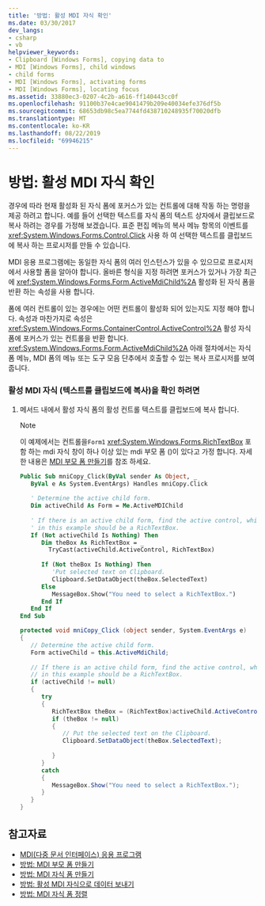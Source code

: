 ```yaml
---
title: '방법: 활성 MDI 자식 확인'
ms.date: 03/30/2017
dev_langs:
- csharp
- vb
helpviewer_keywords:
- Clipboard [Windows Forms], copying data to
- MDI [Windows Forms], child windows
- child forms
- MDI [Windows Forms], activating forms
- MDI [Windows Forms], locating focus
ms.assetid: 33880ec3-0207-4c2b-a616-ff140443cc0f
ms.openlocfilehash: 91100b37e4cae9041479b209e40034efe376df5b
ms.sourcegitcommit: 68653db98c5ea7744fd438710248935f70020dfb
ms.translationtype: MT
ms.contentlocale: ko-KR
ms.lasthandoff: 08/22/2019
ms.locfileid: "69946215"
---
```

# <a name="how-to-determine-the-active-mdi-child"></a>방법: 활성 MDI 자식 확인
경우에 따라 현재 활성화 된 자식 폼에 포커스가 있는 컨트롤에 대해 작동 하는 명령을 제공 하려고 합니다. 예를 들어 선택한 텍스트를 자식 폼의 텍스트 상자에서 클립보드로 복사 하려는 경우를 가정해 보겠습니다. 표준 편집 메뉴의 복사 메뉴 항목의 이벤트를 <xref:System.Windows.Forms.Control.Click> 사용 하 여 선택한 텍스트를 클립보드에 복사 하는 프로시저를 만들 수 있습니다.  
  
 MDI 응용 프로그램에는 동일한 자식 폼의 여러 인스턴스가 있을 수 있으므로 프로시저에서 사용할 폼을 알아야 합니다. 올바른 형식을 지정 하려면 포커스가 있거나 가장 최근에 <xref:System.Windows.Forms.Form.ActiveMdiChild%2A> 활성화 된 자식 폼을 반환 하는 속성을 사용 합니다.  
  
 폼에 여러 컨트롤이 있는 경우에는 어떤 컨트롤이 활성화 되어 있는지도 지정 해야 합니다. 속성과 마찬가지로 속성은 <xref:System.Windows.Forms.ContainerControl.ActiveControl%2A> 활성 자식 폼에 포커스가 있는 컨트롤을 반환 합니다. <xref:System.Windows.Forms.Form.ActiveMdiChild%2A> 아래 절차에서는 자식 폼 메뉴, MDI 폼의 메뉴 또는 도구 모음 단추에서 호출할 수 있는 복사 프로시저를 보여 줍니다.  
  
### <a name="to-determine-the-active-mdi-child-to-copy-its-text-to-the-clipboard"></a>활성 MDI 자식 (텍스트를 클립보드에 복사)을 확인 하려면  
  
1. 메서드 내에서 활성 자식 폼의 활성 컨트롤 텍스트를 클립보드에 복사 합니다.  
  
    > [!NOTE]
    > 이 예제에서는 컨트롤을`Form1` <xref:System.Windows.Forms.RichTextBox> 포함 하는 mdi 자식 창이 하나 이상 있는 mdi 부모 폼 ()이 있다고 가정 합니다. 자세한 내용은 [MDI 부모 폼 만들기](how-to-create-mdi-parent-forms.md)를 참조 하세요.  
  
    ```vb  
    Public Sub mniCopy_Click(ByVal sender As Object, _  
       ByVal e As System.EventArgs) Handles mniCopy.Click  
  
       ' Determine the active child form.  
       Dim activeChild As Form = Me.ActiveMDIChild  
  
       ' If there is an active child form, find the active control, which  
       ' in this example should be a RichTextBox.  
       If (Not activeChild Is Nothing) Then  
          Dim theBox As RichTextBox = _  
            TryCast(activeChild.ActiveControl, RichTextBox)  
  
          If (Not theBox Is Nothing) Then  
             'Put selected text on Clipboard.  
             Clipboard.SetDataObject(theBox.SelectedText)  
          Else  
             MessageBox.Show("You need to select a RichTextBox.")  
          End If  
       End If  
    End Sub  
    ```  
  
    ```csharp  
    protected void mniCopy_Click (object sender, System.EventArgs e)  
    {  
       // Determine the active child form.  
       Form activeChild = this.ActiveMdiChild;  
  
       // If there is an active child form, find the active control, which  
       // in this example should be a RichTextBox.  
       if (activeChild != null)  
       {    
          try  
          {  
             RichTextBox theBox = (RichTextBox)activeChild.ActiveControl;  
             if (theBox != null)  
             {  
                // Put the selected text on the Clipboard.  
                Clipboard.SetDataObject(theBox.SelectedText);  
  
             }  
          }  
          catch  
          {  
             MessageBox.Show("You need to select a RichTextBox.");  
          }  
       }  
    }  
    ```  
  
## <a name="see-also"></a>참고자료

- [MDI(다중 문서 인터페이스) 응용 프로그램](multiple-document-interface-mdi-applications.md)
- [방법: MDI 부모 폼 만들기](how-to-create-mdi-parent-forms.md)
- [방법: MDI 자식 폼 만들기](how-to-create-mdi-child-forms.md)
- [방법: 활성 MDI 자식으로 데이터 보내기](how-to-send-data-to-the-active-mdi-child.md)
- [방법: MDI 자식 폼 정렬](how-to-arrange-mdi-child-forms.md)

